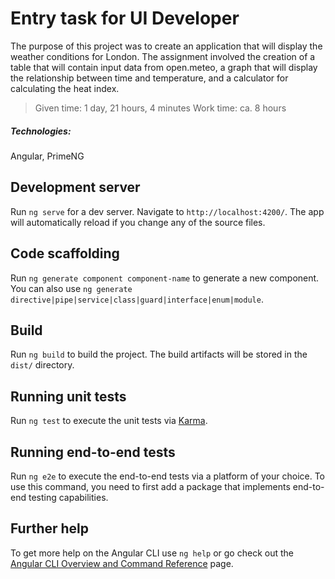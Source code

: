 # Entry task for UI Developer

The purpose of this project was to create an application that will display the weather conditions for London. The assignment involved the creation of a table that will contain input data from open.meteo, a graph that will display the relationship between time and temperature, and a calculator for calculating the heat index.

> Given time: 1 day, 21 hours, 4 minutes
> Work time: ca. 8 hours

##### Technologies:

Angular, PrimeNG

## Development server

Run `ng serve` for a dev server. Navigate to `http://localhost:4200/`. The app will automatically reload if you change any of the source files.

## Code scaffolding

Run `ng generate component component-name` to generate a new component. You can also use `ng generate directive|pipe|service|class|guard|interface|enum|module`.

## Build

Run `ng build` to build the project. The build artifacts will be stored in the `dist/` directory.

## Running unit tests

Run `ng test` to execute the unit tests via [Karma](https://karma-runner.github.io).

## Running end-to-end tests

Run `ng e2e` to execute the end-to-end tests via a platform of your choice. To use this command, you need to first add a package that implements end-to-end testing capabilities.

## Further help

To get more help on the Angular CLI use `ng help` or go check out the [Angular CLI Overview and Command Reference](https://angular.io/cli) page.
